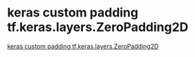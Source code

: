 # keras custom padding tf.keras.layers.ZeroPadding2D
[keras custom padding tf.keras.layers.ZeroPadding2D](https://aiwithcloud.com/2022/09/19/keras_custom_padding_tf-keras-layers-zeropadding2d/)